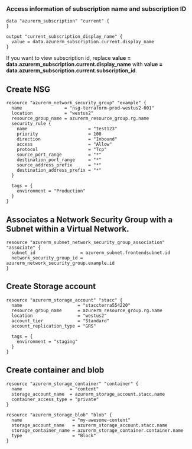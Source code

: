 ### Access information of subscription name and subscription ID

```
data "azurerm_subscription" "current" {
}

output "current_subscription_display_name" {
  value = data.azurerm_subscription.current.display_name
}
```

If you want to view subscription id, replace **value = data.azurerm_subscription.current.display_name** with **value = data.azurerm_subscription.current.subscription_id**.


## Create NSG

```
resource "azurerm_network_security_group" "example" {
  name                = "nsg-terraform-prod-westus2-001"
  location            = "westus2"
  resource_group_name = azurerm_resource_group.rg.name
  security_rule {
    name                       = "test123"
    priority                   = 100
    direction                  = "Inbound"
    access                     = "Allow"
    protocol                   = "Tcp"
    source_port_range          = "*"
    destination_port_range     = "*"
    source_address_prefix      = "*"
    destination_address_prefix = "*"
  }

  tags = {
    environment = "Production"
  }
}
```

## Associates a Network Security Group with a Subnet within a Virtual Network.

```
resource "azurerm_subnet_network_security_group_association" "associate" {
  subnet_id                 = azurerm_subnet.frontendsubnet.id
  network_security_group_id = azurerm_network_security_group.example.id
}
```

## Create Storage account

```
resource "azurerm_storage_account" "stacc" {
  name                     = "staccterra554220"
  resource_group_name      = azurerm_resource_group.rg.name
  location                 = "westus2"
  account_tier             = "Standard"
  account_replication_type = "GRS"

  tags = {
    environment = "staging"
  }
}
```

## Create container and blob

```
resource "azurerm_storage_container" "container" {
  name                  = "content"
  storage_account_name  = azurerm_storage_account.stacc.name
  container_access_type = "private"
}

resource "azurerm_storage_blob" "blob" {
  name                   = "my-awesome-content"
  storage_account_name   = azurerm_storage_account.stacc.name
  storage_container_name = azurerm_storage_container.container.name
  type                   = "Block"
}
```
